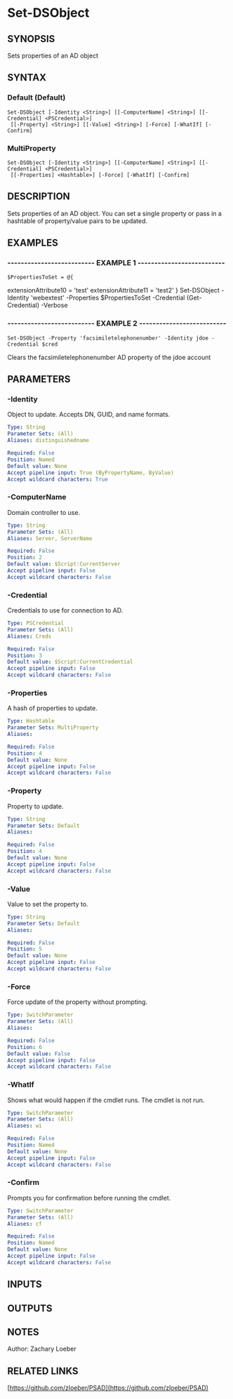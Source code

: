 ﻿---
external help file: PSAD-help.xml
online version: https://github.com/zloeber/PSAD
schema: 2.0.0
---

# Set-DSObject

## SYNOPSIS
Sets properties of an AD object

## SYNTAX

### Default (Default)
```
Set-DSObject [-Identity <String>] [[-ComputerName] <String>] [[-Credential] <PSCredential>]
 [[-Property] <String>] [[-Value] <String>] [-Force] [-WhatIf] [-Confirm]
```

### MultiProperty
```
Set-DSObject [-Identity <String>] [[-ComputerName] <String>] [[-Credential] <PSCredential>]
 [[-Properties] <Hashtable>] [-Force] [-WhatIf] [-Confirm]
```

## DESCRIPTION
Sets properties of an AD object.
You can set a single property or pass in a hashtable of property/value pairs to be updated.

## EXAMPLES

### -------------------------- EXAMPLE 1 --------------------------
```
$PropertiesToSet = @{
```

extensionAttribute10 = 'test'
    extensionAttribute11 = 'test2'
}
Set-DSObject -Identity 'webextest' -Properties $PropertiesToSet -Credential (Get-Credential) -Verbose

### -------------------------- EXAMPLE 2 --------------------------
```
Set-DSObject -Property 'facsimiletelephonenumber' -Identity jdoe -Credential $cred
```

Clears the facsimiletelephonenumber AD property of the jdoe account

## PARAMETERS

### -Identity
Object to update.
Accepts DN, GUID, and name formats.

```yaml
Type: String
Parameter Sets: (All)
Aliases: distinguishedname

Required: False
Position: Named
Default value: None
Accept pipeline input: True (ByPropertyName, ByValue)
Accept wildcard characters: True
```

### -ComputerName
Domain controller to use.

```yaml
Type: String
Parameter Sets: (All)
Aliases: Server, ServerName

Required: False
Position: 2
Default value: $Script:CurrentServer
Accept pipeline input: False
Accept wildcard characters: False
```

### -Credential
Credentials to use for connection to AD.

```yaml
Type: PSCredential
Parameter Sets: (All)
Aliases: Creds

Required: False
Position: 3
Default value: $Script:CurrentCredential
Accept pipeline input: False
Accept wildcard characters: False
```

### -Properties
A hash of properties to update.

```yaml
Type: Hashtable
Parameter Sets: MultiProperty
Aliases: 

Required: False
Position: 4
Default value: None
Accept pipeline input: False
Accept wildcard characters: False
```

### -Property
Property to update.

```yaml
Type: String
Parameter Sets: Default
Aliases: 

Required: False
Position: 4
Default value: None
Accept pipeline input: False
Accept wildcard characters: False
```

### -Value
Value to set the property to.

```yaml
Type: String
Parameter Sets: Default
Aliases: 

Required: False
Position: 5
Default value: None
Accept pipeline input: False
Accept wildcard characters: False
```

### -Force
Force update of the property without prompting.

```yaml
Type: SwitchParameter
Parameter Sets: (All)
Aliases: 

Required: False
Position: 6
Default value: False
Accept pipeline input: False
Accept wildcard characters: False
```

### -WhatIf
Shows what would happen if the cmdlet runs.
The cmdlet is not run.

```yaml
Type: SwitchParameter
Parameter Sets: (All)
Aliases: wi

Required: False
Position: Named
Default value: None
Accept pipeline input: False
Accept wildcard characters: False
```

### -Confirm
Prompts you for confirmation before running the cmdlet.

```yaml
Type: SwitchParameter
Parameter Sets: (All)
Aliases: cf

Required: False
Position: Named
Default value: None
Accept pipeline input: False
Accept wildcard characters: False
```

## INPUTS

## OUTPUTS

## NOTES
Author: Zachary Loeber

## RELATED LINKS

[https://github.com/zloeber/PSAD](https://github.com/zloeber/PSAD)

